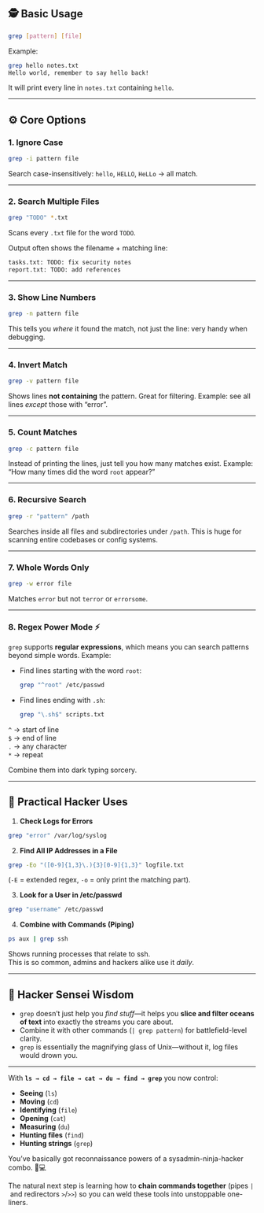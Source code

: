 ## 🕵️ Basic Usage


```bash
grep [pattern] [file]
```

Example:


```bash
grep hello notes.txt
Hello world, remember to say hello back!
```

It will print every line in `notes.txt` containing `hello`.

---

## ⚙️ Core Options

### 1. Ignore Case


```bash
grep -i pattern file
```

Search case-insensitively: `hello`, `HELLO`, `HeLLo` → all match.

---

### 2. Search Multiple Files


```bash
grep "TODO" *.txt
```

Scans every `.txt` file for the word `TODO`.

Output often shows the filename + matching line:


```bash
tasks.txt: TODO: fix security notes
report.txt: TODO: add references
```

---
### 3. Show Line Numbers


```bash
grep -n pattern file
```

This tells you _where_ it found the match, not just the line: very handy when debugging.

---

### 4. Invert Match


```bash
grep -v pattern file
```

Shows lines **not containing** the pattern. Great for filtering. Example: see all lines _except_ those with “error”.

---
### 5. Count Matches


```bash
grep -c pattern file
```

Instead of printing the lines, just tell you how many matches exist. Example: “How many times did the word `root` appear?”

---

### 6. Recursive Search


```bash
grep -r "pattern" /path
```

Searches inside all files and subdirectories under `/path`. This is huge for scanning entire codebases or config systems.

---
### 7. Whole Words Only


```bash
grep -w error file
```

Matches `error` but not `terror` or `errorsome`.

---

### 8. Regex Power Mode ⚡

`grep` supports **regular expressions**, which means you can search patterns beyond simple words. Example:

- Find lines starting with the word `root`:
    
    ```bash
    grep "^root" /etc/passwd
    ```
    
- Find lines ending with `.sh`:
    
    ```bash
    grep "\.sh$" scripts.txt
    ```
    

`^` → start of line  
`$` → end of line  
`.` → any character  
`*` → repeat

Combine them into dark typing sorcery.

---
## 🎯 Practical Hacker Uses

1. **Check Logs for Errors**


```bash
grep "error" /var/log/syslog
```

2. **Find All IP Addresses in a File**


```bash
grep -Eo "([0-9]{1,3}\.){3}[0-9]{1,3}" logfile.txt
```

(`-E` = extended regex, `-o` = only print the matching part).

3. **Look for a User in /etc/passwd**


```bash
grep "username" /etc/passwd
```

4. **Combine with Commands (Piping)**


```bash
ps aux | grep ssh
```

Shows running processes that relate to ssh.  
This is so common, admins and hackers alike use it _daily_.

---
## 🧙 Hacker Sensei Wisdom

- `grep` doesn’t just help you _find stuff_—it helps you **slice and filter oceans of text** into exactly the streams you care about.
- Combine it with other commands (`| grep pattern`) for battlefield-level clarity.
- `grep` is essentially the magnifying glass of Unix—without it, log files would drown you.

---

With **`ls → cd → file → cat → du → find → grep`** you now control:

- **Seeing** (`ls`)
- **Moving** (`cd`)
- **Identifying** (`file`)
- **Opening** (`cat`)
- **Measuring** (`du`)
- **Hunting files** (`find`)
- **Hunting strings** (`grep`)

You’ve basically got reconnaissance powers of a sysadmin-ninja-hacker combo. 🥷💻

The natural next step is learning how to **chain commands together** (pipes `|` and redirectors `>`/`>>`) so you can weld these tools into unstoppable one-liners.
